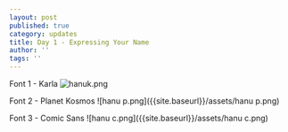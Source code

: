 ```yaml
---
layout: post
published: true
category: updates
title: Day 1 - Expressing Your Name
author: ''
tags: ''
---
```

Font 1 - Karla
![hanuk.png]({{site.baseurl}}/assets/hanuk.png)

Font 2 - Planet Kosmos
![hanu p.png]({{site.baseurl}}/assets/hanu p.png)

Font 3 - Comic Sans
![hanu c.png]({{site.baseurl}}/assets/hanu c.png)

